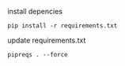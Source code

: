install depencies

```
pip install -r requirements.txt
```

update requirements.txt

```
pipreqs . --force
```

